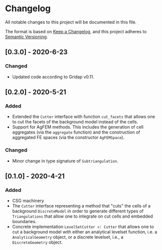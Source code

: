 # Changelog
All notable changes to this project will be documented in this file.

The format is based on [Keep a Changelog](https://keepachangelog.com/en/1.0.0/),
and this project adheres to [Semantic Versioning](https://semver.org/spec/v2.0.0.html).

## [0.3.0] - 2020-6-23

### Changed

 - Updated code according to Gridap v0.11.

## [0.2.0] - 2020-5-21

### Added

 - Extended the `Cutter` interface with function `cut_facets` that allows one to
 cut the facets of the background model instead of the cells.
 - Support for AgFEM methods. This includes the generation of cell aggregates
 (via the `aggregate` function) and the construction of aggregated FE spaces
 (via the constructor `AgFEMSpace`).

### Changed

 - Minor change in type signature of `Subtriangulation`.

## [0.1.0] - 2020-4-21

### Added

- CSG machinery
- The `Cutter` interface representing a method that "cuts" the
  cells of a background `DiscreteModel` in order to generate different types of
  `Triangulations` that allow one to integrate on cut cells and embedded boundaries.
- Concrete implementation `LevelSetCutter <: Cutter` that allows one to cut a background model
  with either an analytical levelset function, i.e. a `AnalyticalGeometry` object, or a discrete
  levelset, i.e., a `DiscreteGeometry` object.

